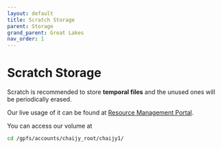 ```yaml
---
layout: default
title: Scratch Storage
parent: Storage
grand_parent: Great Lakes
nav_order: 1
---
```


# Scratch Storage

Scratch is recommended to store **temporal files** and the unused ones will be periodically erased.

Our live usage of it can be found at [Resource Management Portal](https://portal.arc.umich.edu/project/chaijy/great-lakes/root-account-detail/chaijy_root).

You can access our volume at

```bash
cd /gpfs/accounts/chaijy_root/chaijy1/
```
